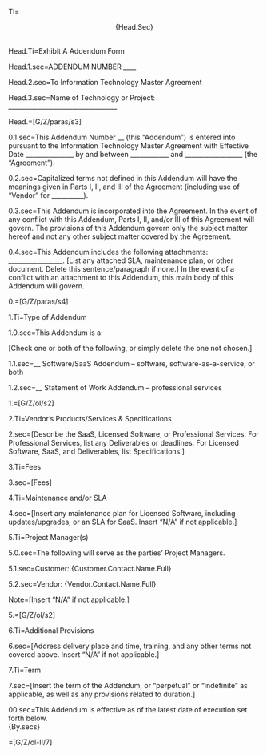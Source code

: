 Ti=<center>{Head.Sec}</center><br>

Head.Ti=Exhibit A Addendum Form

Head.1.sec=ADDENDUM NUMBER ____

Head.2.sec=To Information Technology Master Agreement

Head.3.sec=Name of Technology or Project: __________________________________

Head.=[G/Z/paras/s3]

0.1.sec=This Addendum Number __ (this “Addendum”) is entered into pursuant to the Information Technology Master Agreement with Effective Date _______________ by and between ____________ and __________________ (the “Agreement”).

0.2.sec=Capitalized terms not defined in this Addendum will have the meanings given in Parts I, II, and III of the Agreement (including use of “Vendor” for __________).

0.3.sec=This Addendum is incorporated into the Agreement. In the event of any conflict with this Addendum, Parts I, II, and/or III of this Agreement will govern. The provisions of this Addendum govern only the subject matter hereof and not any other subject matter covered by the Agreement.

0.4.sec=This Addendum includes the following attachments: _________________. [List any attached SLA, maintenance plan, or other document. Delete this sentence/paragraph if none.] In the event of a conflict with an attachment to this Addendum, this main body of this Addendum will govern.

0.=[G/Z/paras/s4]

1.Ti=Type of Addendum

1.0.sec=This Addendum is a:

[Check one or both of the following, or simply delete the one not chosen.]

1.1.sec=__  Software/SaaS Addendum – software, software-as-a-service, or both

1.2.sec=__  Statement of Work Addendum – professional services

1.=[G/Z/ol/s2]

2.Ti=Vendor’s Products/Services & Specifications

2.sec=<span class="missing">[Describe the SaaS, Licensed Software, or Professional Services. For Professional Services, list any Deliverables or deadlines. For Licensed Software, SaaS, and Deliverables, list Specifications.]</span>

3.Ti=Fees 

3.sec=<span class="missing">[Fees]</span>

4.Ti=Maintenance and/or SLA

4.sec=<span class="missing">[Insert any maintenance plan for Licensed Software, including updates/upgrades, or an SLA for SaaS. Insert “N/A” if not applicable.] </span>


5.Ti=Project Manager(s)

5.0.sec=The following will serve as the parties’ Project Managers.

5.1.sec=<span class="missing">Customer: {Customer.Contact.Name.Full}</span>

5.2.sec=<span class="missing">Vendor: {Vendor.Contact.Name.Full}</span>

Note=[Insert “N/A” if not applicable.] 

5.=[G/Z/ol/s2]

6.Ti=Additional Provisions

6.sec=<span class="missing">[Address delivery place and time, training, and any other terms not covered above. Insert “N/A” if not applicable.]</span>


7.Ti=Term

7.sec=<span class="missing">[Insert the term of the Addendum, or “perpetual” or “indefinite” as applicable, as well as any provisions related to duration.]</span>

00.sec=This Addendum is effective as of the latest date of execution set forth below.<br>{By.secs}

=[G/Z/ol-II/7]


